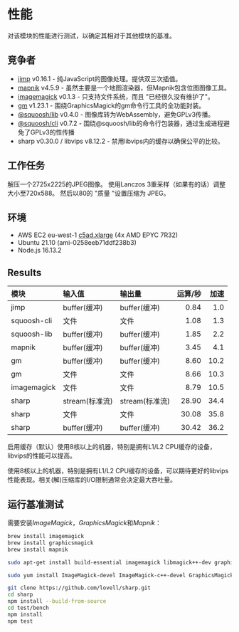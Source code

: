 # 性能

对该模块的性能进行测试，以确定其相对于其他模块的基准。


## 竞争者

* [jimp](https://www.npmjs.com/package/jimp) v0.16.1 - 纯JavaScript的图像处理。提供双三次插值。
* [mapnik](https://www.npmjs.org/package/mapnik) v4.5.9 - 虽然主要是一个地图渲染器，但Mapnik包含位图图像工具。
* [imagemagick](https://www.npmjs.com/package/imagemagick) v0.1.3 - 只支持文件系统，而且 "已经很久没有维护了"。
* [gm](https://www.npmjs.com/package/gm) v1.23.1 - 围绕GraphicsMagick的gm命令行工具的全功能封装。
* [@squoosh/lib](https://www.npmjs.com/package/@squoosh/lib) v0.4.0 - 图像库转为WebAssembly，避免GPLv3传播。
* [@squoosh/cli](https://www.npmjs.com/package/@squoosh/cli) v0.7.2 - 围绕@squoosh/lib的命令行包装器，通过生成进程避免了GPLv3的性传播
* sharp v0.30.0 / libvips v8.12.2 - 禁用libvips内的缓存以确保公平的比较。

## 工作任务

解压一个2725x2225的JPEG图像。
使用Lanczos 3重采样（如果有的话）调整大小至720x588。
然后以80的 "质量 "设置压缩为 JPEG。

## 环境

* AWS EC2 eu-west-1 [c5ad.xlarge](https://aws.amazon.com/ec2/instance-types/c5/) (4x AMD EPYC 7R32)
* Ubuntu 21.10 (ami-0258eeb71ddf238b3)
* Node.js 16.13.2

## Results

| **模块**    | **输入值**     | 输出量         | 运算/秒 | 加速 |
| :---------- | :------------- | :------------- | ------: | ---: |
| jimp        | buffer(缓冲)   | buffer(缓冲)   |    0.84 |  1.0 |
| squoosh-cli | 文件           | 文件           |    1.08 |  1.3 |
| squoosh-lib | buffer(缓冲)   | buffer(缓冲)   |    1.85 |  2.2 |
| mapnik      | buffer(缓冲)   | buffer(缓冲)   |    3.45 |  4.1 |
| gm          | buffer(缓冲)   | buffer(缓冲)   |    8.60 | 10.2 |
| gm          | 文件           | 文件           |    8.66 | 10.3 |
| imagemagick | 文件           | 文件           |    8.79 | 10.5 |
| sharp       | stream(标准流) | stream(标准流) |   28.90 | 34.4 |
| sharp       | 文件           | 文件           |   30.08 | 35.8 |
| sharp       | buffer(缓冲)   | buffer(缓冲)   |   30.42 | 36.2 |

启用缓存（默认）使用8核以上的机器，特别是拥有L1/L2 CPU缓存的设备，libvips的性能可以提高。

使用8核以上的机器，特别是拥有L1/L2 CPU缓存的设备，可以期待更好的libvips性能表现。相关(解)压缩库的I/O限制通常会决定最大吞吐量。

## 运行基准测试

需要安装*ImageMagick*，*GraphicsMagick*和*Mapnik*：

```sh
brew install imagemagick
brew install graphicsmagick
brew install mapnik
```

```sh
sudo apt-get install build-essential imagemagick libmagick++-dev graphicsmagick libmapnik-dev
```

```sh
sudo yum install ImageMagick-devel ImageMagick-c++-devel GraphicsMagick mapnik-devel
```

```sh
git clone https://github.com/lovell/sharp.git
cd sharp
npm install --build-from-source
cd test/bench
npm install
npm test
```
